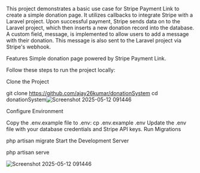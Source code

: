 This project demonstrates a basic use case for Stripe Payment Link to create a simple donation page. It utilizes callbacks to integrate Stripe with a Laravel project. Upon successful payment, Stripe sends data on to the Laravel project, which then inserts a new donation record into the database. A custom field, message, is implemented to allow users to add a message with their donation. This message is also sent to the Laravel project via Stripe's webhook.

Features
Simple donation page powered by Stripe Payment Link.

Follow these steps to run the project locally:

Clone the Project

git clone https://github.com/ajay26kumar/donationSystem
cd donationSystem![Screenshot 2025-05-12 091446](https://github.com/user-attachments/assets/aa49d166-a1fb-4aef-91c6-9eef9f6d5e61)

Configure Environment

Copy the .env.example file to .env:
cp .env.example .env
Update the .env file with your database credentials and Stripe API keys.
Run Migrations

php artisan migrate
Start the Development Server

php artisan serve


![Screenshot 2025-05-12 091446](https://github.com/user-attachments/assets/616ad976-98b6-4a1b-bbae-2d12bfeadb39)
